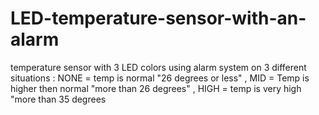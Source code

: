 # LED-temperature-sensor-with-an-alarm
temperature sensor with 3 LED colors using alarm system on 3 different situations : NONE = temp is normal "26 degrees or less" , MID = Temp is higher then normal "more than 26 degrees" , HIGH = temp is very high "more than 35 degrees
